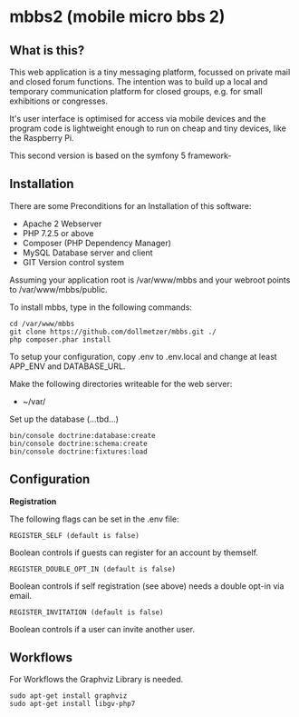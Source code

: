 mbbs2 (mobile micro bbs 2)
==========================

What is this?
-------------
This web application is a tiny messaging platform, focussed on private mail 
and closed forum functions. The intention was to build up a local and temporary 
communication platform for closed groups, e.g. for small exhibitions or 
congresses.

It's user interface is optimised for access via mobile devices and the program
code is lightweight enough to run on cheap and tiny devices, like the 
Raspberry Pi.

This second version is based on the symfony 5 framework-


Installation
------------
There are some Preconditions for an Installation of this software:

* Apache 2 Webserver
* PHP 7.2.5 or above
* Composer (PHP Dependency Manager)
* MySQL Database server and client
* GIT Version control system

Assuming your application root is /var/www/mbbs and your webroot points to 
/var/www/mbbs/public.

To install mbbs, type in the following commands:

    cd /var/www/mbbs
    git clone https://github.com/dollmetzer/mbbs.git ./
    php composer.phar install
    
To setup  your configuration, copy .env to .env.local and change at least 
APP_ENV and DATABASE_URL.

Make the following directories writeable for the web server:

* ~/var/

Set up the database (...tbd...)

    bin/console doctrine:database:create
    bin/console doctrine:schema:create
    bin/console doctrine:fixtures:load
    

Configuration
-------------
**Registration**

The following flags can be set in the .env file:

    REGISTER_SELF (default is false)
Boolean controls if guests can register for an account by themself.

    REGISTER_DOUBLE_OPT_IN (default is false)
Boolean controls if self registration (see above) needs a double opt-in via email.

    REGISTER_INVITATION (default is false)
Boolean controls if a user can invite another user. 
   

Workflows
---------
For Workflows the Graphviz Library is needed.

    sudo apt-get install graphviz
    sudo apt-get install libgv-php7